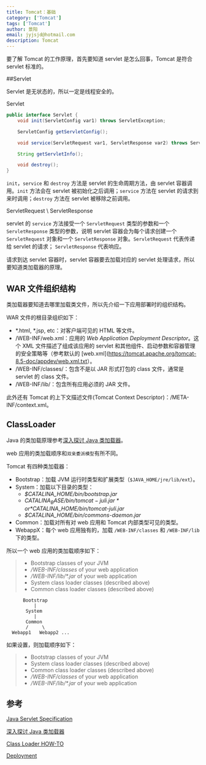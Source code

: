```yaml
---
title: Tomcat：基础
category: ['Tomcat']
tags: ['Tomcat']
author: 景阳
email: jyjsjd@hotmail.com
description: Tomcat
---
```


要了解 Tomcat 的工作原理，首先要知道 servlet 是怎么回事，Tomcat 是符合 servlet 标准的。

##Servlet

Servlet 是无状态的，所以一定是线程安全的。

Servlet

```java
public interface Servlet {
    void init(ServletConfig var1) throws ServletException;

    ServletConfig getServletConfig();

    void service(ServletRequest var1, ServletResponse var2) throws ServletException, IOException;

    String getServletInfo();

    void destroy();
}
```

`init`，`service` 和 `destroy` 方法是 servlet 的生命周期方法，由 servlet 容器调用。`init` 方法会在 servlet 被初始化之后调用；`service` 方法在 servlet 的请求到来时调用；`destroy` 方法在 servlet 被移除之前调用。

ServletRequest \ ServletResponse

servlet 的 `service` 方法接受一个 `ServletRequest` 类型的参数和一个 `ServletResponse` 类型的参数，说明 servlet 容器会为每个请求创建一个`ServletRequest` 对象和一个 `ServletResponse` 对象。`ServletRequest` 代表传递给 servlet 的请求； `ServletResponse` 代表响应。

请求到达 servlet 容器时，servlet 容器要去加载对应的 servlet 处理请求，所以要知道类加载器的原理。

## WAR 文件组织结构

类加载器要知道去哪里加载类文件，所以先介绍一下应用部署时的组织结构。

WAR 文件的根目录组织如下：

- *.html, \*.jsp, etc：对客户端可见的 HTML 等文件。
- /WEB-INF/web.xml：应用的 *Web Application Deployment Descriptor*。这个 XML 文件描述了组成该应用的 servlet 和其他组件、启动参数和容器管理的安全策略等（参考默认的 [web.xml](<https://tomcat.apache.org/tomcat-8.5-doc/appdev/web.xml.txt>）。
- /WEB-INF/classes/：包含不是以 JAR 形式打包的 class 文件，通常是 servlet 的 class 文件。
- /WEB-INF/lib/：包含所有应用必须的 JAR 文件。

此外还有 Tomcat 的上下文描述文件(Tomcat Context Descriptor)：/META-INF/context.xml。

## ClassLoader

Java 的类加载原理参考[深入探讨 Java 类加载器](<https://www.ibm.com/developerworks/cn/java/j-lo-classloader/index.html>)。

web 应用的类加载顺序和`双亲委派模型`有所不同。

Tomcat 有四种类加载器：

- Bootstrap：加载 JVM 运行时类型和扩展类型（`$JAVA_HOME/jre/lib/ext`）。
- System：加载以下目录的类型：
  * *$CATALINA_HOME/bin/bootstrap.jar*
  * *$CATALINA_BASE/bin/tomcat-juli.jar* or *$CATALINA_HOME/bin/tomcat-juli.jar*
  * *$CATALINA_HOME/bin/commons-daemon.jar* 
- Common：加载对所有对 web 应用和 Tomcat 内部类型可见的类型。
- WebappX：每个 web 应用独有的，加载 `/WEB-INF/classes` 和  `/WEB-INF/lib` 下的类型。

所以一个 web 应用的类加载顺序如下：

>- Bootstrap classes of your JVM
>- */WEB-INF/classes* of your web application
>- */WEB-INF/lib/\*.jar* of your web application
>- System class loader classes (described above)
>- Common class loader classes (described above)

```
      Bootstrap
          |
       System
          |
       Common
       /     \
  Webapp1   Webapp2 ...
```

如果设置<Loader delegate="true"/>，则加载顺序如下：

>- Bootstrap classes of your JVM
>- System class loader classes (described above)
>- Common class loader classes (described above)
>- */WEB-INF/classes* of your web application
>- */WEB-INF/lib/\*.jar* of your web application

## 参考

[Java Servlet Specification](<https://javaee.github.io/servlet-spec/>)

[深入探讨 Java 类加载器](<https://www.ibm.com/developerworks/cn/java/j-lo-classloader/index.html>)

[Class Loader HOW-TO](<https://tomcat.apache.org/tomcat-8.5-doc/class-loader-howto.html>)

[Deployment](<https://tomcat.apache.org/tomcat-8.5-doc/appdev/deployment.html>)